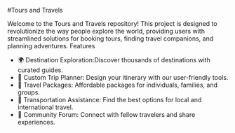 #Tours and Travels

Welcome to the Tours and Travels repository! This project is designed to revolutionize the way people explore the world, providing users with streamlined solutions for booking tours, finding travel companions, and planning adventures.
Features
- 🌍 Destination Exploration:Discover thousands of destinations with curated guides.
- 📅 Custom Trip Planner: Design your itinerary with our user-friendly tools.
- 🧳 Travel Packages: Affordable packages for individuals, families, and groups.
- 🚗 Transportation Assistance: Find the best options for local and international travel.
- 💬 Community Forum: Connect with fellow travelers and share experiences.



